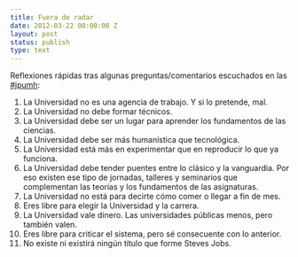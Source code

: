 ```yaml
---
title: Fuera de radar
date: 2012-03-22 00:00:00 Z
layout: post
status: publish
type: text
---
```


Reflexiones rápidas tras algunas preguntas/comentarios escuchados en las [#jpumh](https://twitter.com/#!/search/%23jpumh "Jornadas de Periodismo UMH"):

1. La Universidad no es una agencia de trabajo. Y si lo pretende, mal.
2. La Universidad no debe formar técnicos.
3. La Universidad debe ser un lugar para aprender los fundamentos de las ciencias. 
4. La Universidad debe ser más humanística que tecnológica. 
5. La Universidad está más en experimentar que en reproducir lo que ya funciona. 
6. La Universidad debe tender puentes entre lo clásico y la vanguardia. Por eso existen ese tipo de jornadas, talleres y seminarios que complementan las teorías y los fundamentos de las asignaturas.
7. La Universidad no está para decirte cómo comer o llegar a fin de mes. 
8. Eres libre para elegir la Universidad y la carrera.
9. La Universidad vale dinero. Las universidades públicas menos, pero también valen. 
10. Eres libre para criticar el sistema, pero sé consecuente con lo anterior. 
11. No existe ni existirá ningún título que forme Steves Jobs.
